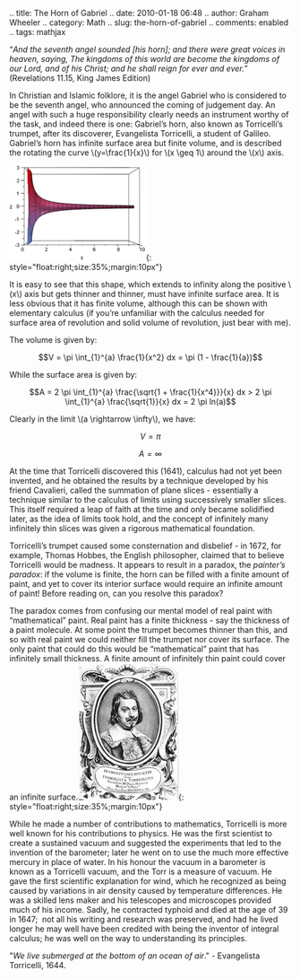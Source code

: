 .. title: The Horn of Gabriel
.. date: 2010-01-18 06:48
.. author: Graham Wheeler
.. category: Math
.. slug: the-horn-of-gabriel
.. comments: enabled
.. tags: mathjax

“[](http://bible.cc/revelation/11-15.htm)*And the seventh angel sounded
[his horn]; and there were great voices in heaven, saying, The kingdoms
of this world are become the kingdoms of our Lord, and of his Christ;
and he shall reign for ever and ever.”* (Revelations 11.15, King James
Edition)

In Christian and Islamic folklore, it is the angel Gabriel who is
considered to be the seventh angel, who announced the coming of
judgement day. An angel with such a huge responsibility clearly needs an
instrument worthy of the task, and indeed there is one: Gabriel’s horn,
also known as Torricelli’s trumpet, after its discoverer, Evangelista
Torricelli, a student of Galileo. Gabriel’s horn has infinite surface
area but finite volume, and is described the rotating the curve
\\(y=\frac{1}{x}\\) for \\(x \geq 1\\) around the \\(x\\) axis.
<!-- TEASER_END -->

[![image](/images/image_thumb13.png "image")](/images/image13.png){: style="float:right;size:35%;margin:10px"}


It is easy to see that this shape, which extends to infinity along the
positive \\(x\\) axis but gets thinner and thinner, must have
infinite surface area. It is less obvious that it has finite volume,
although this can be shown with elementary calculus (if you’re
unfamiliar with the calculus needed for surface area of revolution and
solid volume of revolution, just bear with me).

The volume is given by:

$$V = \pi \int_{1}^{a} \frac{1}{x^2} dx = \pi (1 - \frac{1}{a})$$

While the surface area is given by:

$$A = 2 \pi \int_{1}^{a} \frac{\sqrt{1 + \frac{1}{x^4}}}{x} dx > 2 \pi \int_{1}^{a} \frac{\sqrt{1}}{x} dx = 2 \pi ln(a)$$

Clearly in the limit \\(a \rightarrow \infty\\), we have:

$$V = \pi$$

$$A = \infty$$

At the time that Torricelli discovered this (1641), calculus had not yet
been invented, and he obtained the results by a technique developed by
his friend Cavalieri, called the summation of plane slices - essentially
a technique similar to the calculus of limits using successively smaller
slices. This itself required a leap of faith at the time and only became
solidified later, as the idea of limits took hold, and the concept of
infinitely many infinitely thin slices was given a rigorous mathematical
foundation.

Torricelli’s trumpet caused some consternation and disbelief - in 1672,
for example, Thomas Hobbes, the English philosopher, claimed that to
believe Torricelli would be madness. It appears to result in a paradox,
the *painter’s paradox*: if the volume is finite, the horn can be filled
with a finite amount of paint, and yet to cover its interior surface
would require an infinite amount of paint! Before reading on, can you
resolve this paradox?

The paradox comes from confusing our mental model of real paint with
“mathematical” paint. Real paint has a finite thickness - say the
thickness of a paint molecule. At some point the trumpet becomes thinner
than this, and so with real paint we could neither fill the trumpet nor
cover its surface. The only paint that could do this would be
“mathematical” paint that has infinitely small thickness. A finite
amount of infinitely thin paint could cover an infinite
surface.[![image](/images/image_thumb14.png "image")](/images/image14.png){: style="float:right;size:35%;margin:10px"}


While he made a number of contributions to mathematics, Torricelli is
more well known for his contributions to physics. He was the first
scientist to create a sustained vacuum and suggested the experiments
that led to the invention of the barometer; later he went on to use the
much more effective mercury in place of water. In his honour the vacuum
in a barometer is known as a Torricelli vacuum, and the Torr is a
measure of vacuum. He gave the first scientific explanation for wind,
which he recognized as being caused by variations in air density caused
by temperature differences. He was a skilled lens maker and his
telescopes and microscopes provided much of his income. Sadly, he
contracted typhoid and died at the age of 39  in 1647;  not all his
writing and research was preserved, and had he lived longer he may well
have been credited with being the inventor of integral calculus; he was
well on the way to understanding its principles.

"*We live submerged at the bottom of an ocean of air*." - Evangelista
Torricelli, 1644.
